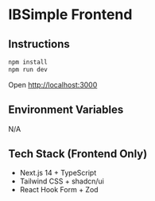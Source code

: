 # IBSimple Frontend

## Instructions

```bash
npm install
npm run dev
```
Open [http://localhost:3000](http://localhost:3000)

## Environment Variables

N/A

## Tech Stack (Frontend Only)

- Next.js 14 + TypeScript
- Tailwind CSS + shadcn/ui
- React Hook Form + Zod
